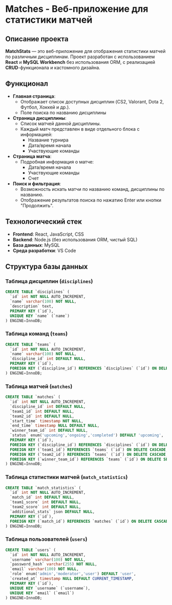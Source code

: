 # Matches - Веб-приложение для статистики матчей

## Описание проекта
**MatchStats** — это веб-приложение для отображения статистики матчей по различным дисциплинам. Проект разработан с использованием **React** и **MySQL Workbench** без использования ORM, с реализацией **CRUD**-функционала и кастомного дизайна.

## Функционал
- **Главная страница**:
  - Отображает список доступных дисциплин (CS2, Valorant, Dota 2, Футбол, Хоккей и др.).
  - Поле поиска по названию дисциплины
- **Страница дисциплины**:
  - Список матчей данной дисциплины.
  - Каждый матч представлен в виде отдельного блока с информацией:
    - Название турнира
    - Дата/время начала
    - Участвующие команды
- **Страница матча**:
  - Подробная информация о матче:
    - Дата/время начала
    - Участвующие команды
    - Счет
- **Поиск и фильтрация**:
  - Возможность искать матчи по названию команд, дисциплины по названию.
  - Отображение результатов поиска по нажатию Enter или кнопки "Продолжить".

## Технологический стек
- **Frontend**: React, JavaScript, CSS
- **Backend**: Node.js (без использования ORM, чистый SQL)
- **База данных**: MySQL
- **Среда разработки**: VS Code

## Структура базы данных
### Таблица дисциплин (`disciplines`)
```sql
CREATE TABLE `disciplines` (
  `id` int NOT NULL AUTO_INCREMENT,
  `name` varchar(100) NOT NULL,
  `description` text,
  PRIMARY KEY (`id`),
  UNIQUE KEY `name` (`name`)
) ENGINE=InnoDB;
```

### Таблица команд (`teams`)
```sql
CREATE TABLE `teams` (
  `id` int NOT NULL AUTO_INCREMENT,
  `name` varchar(100) NOT NULL,
  `discipline_id` int DEFAULT NULL,
  PRIMARY KEY (`id`),
  FOREIGN KEY (`discipline_id`) REFERENCES `disciplines` (`id`) ON DELETE CASCADE
) ENGINE=InnoDB;
```

### Таблица матчей (`matches`)
```sql
CREATE TABLE `matches` (
  `id` int NOT NULL AUTO_INCREMENT,
  `discipline_id` int DEFAULT NULL,
  `team1_id` int DEFAULT NULL,
  `team2_id` int DEFAULT NULL,
  `start_time` timestamp NOT NULL,
  `end_time` timestamp NULL DEFAULT NULL,
  `winner_team_id` int DEFAULT NULL,
  `status` enum('upcoming','ongoing','completed') DEFAULT 'upcoming',
  PRIMARY KEY (`id`),
  FOREIGN KEY (`discipline_id`) REFERENCES `disciplines` (`id`) ON DELETE CASCADE,
  FOREIGN KEY (`team1_id`) REFERENCES `teams` (`id`) ON DELETE CASCADE,
  FOREIGN KEY (`team2_id`) REFERENCES `teams` (`id`) ON DELETE CASCADE,
  FOREIGN KEY (`winner_team_id`) REFERENCES `teams` (`id`) ON DELETE SET NULL
) ENGINE=InnoDB;
```

### Таблица статистики матчей (`match_statistics`)
```sql
CREATE TABLE `match_statistics` (
  `id` int NOT NULL AUTO_INCREMENT,
  `match_id` int DEFAULT NULL,
  `team1_score` int DEFAULT NULL,
  `team2_score` int DEFAULT NULL,
  `additional_stats` json DEFAULT NULL,
  PRIMARY KEY (`id`),
  FOREIGN KEY (`match_id`) REFERENCES `matches` (`id`) ON DELETE CASCADE
) ENGINE=InnoDB;
```

### Таблица пользователей (`users`)
```sql
CREATE TABLE `users` (
  `id` int NOT NULL AUTO_INCREMENT,
  `username` varchar(100) NOT NULL,
  `password_hash` varchar(255) NOT NULL,
  `email` varchar(100) NOT NULL,
  `role` enum('admin','moderator','user') DEFAULT 'user',
  `created_at` timestamp NULL DEFAULT CURRENT_TIMESTAMP,
  PRIMARY KEY (`id`),
  UNIQUE KEY `username` (`username`),
  UNIQUE KEY `email` (`email`)
) ENGINE=InnoDB;
```
